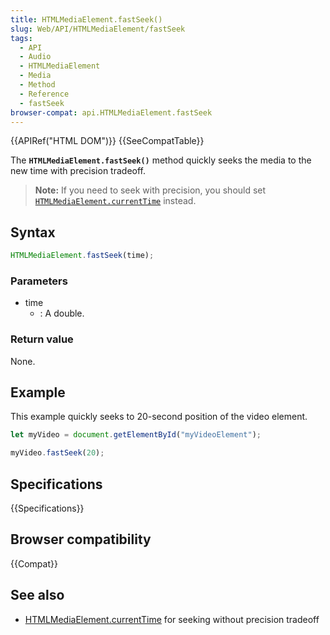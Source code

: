 ```yaml
---
title: HTMLMediaElement.fastSeek()
slug: Web/API/HTMLMediaElement/fastSeek
tags:
  - API
  - Audio
  - HTMLMediaElement
  - Media
  - Method
  - Reference
  - fastSeek
browser-compat: api.HTMLMediaElement.fastSeek
---
```

{{APIRef("HTML DOM")}} {{SeeCompatTable}}

The **`HTMLMediaElement.fastSeek()`** method quickly seeks the
media to the new time with precision tradeoff.

> **Note:** If you need to seek with precision, you should set [`HTMLMediaElement.currentTime`](/en-US/docs/Web/API/HTMLMediaElement/currentTime)
> instead.

## Syntax

```js
HTMLMediaElement.fastSeek(time);
```

### Parameters

- time
  - : A double.

### Return value

None.

## Example

This example quickly seeks to 20-second position of the video element.

```js
let myVideo = document.getElementById("myVideoElement");

myVideo.fastSeek(20);
```

## Specifications

{{Specifications}}

## Browser compatibility

{{Compat}}

## See also

- [HTMLMediaElement.currentTime](/en-US/docs/Web/API/HTMLMediaElement/currentTime)
  for seeking without precision tradeoff
